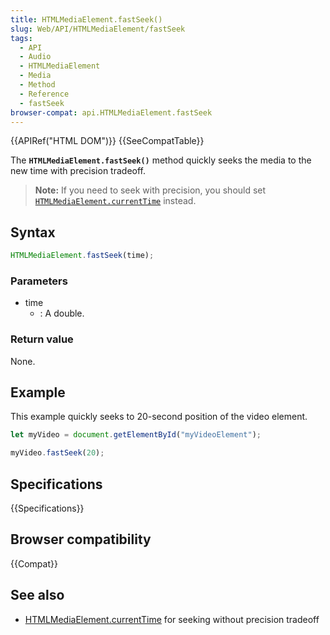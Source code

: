 ```yaml
---
title: HTMLMediaElement.fastSeek()
slug: Web/API/HTMLMediaElement/fastSeek
tags:
  - API
  - Audio
  - HTMLMediaElement
  - Media
  - Method
  - Reference
  - fastSeek
browser-compat: api.HTMLMediaElement.fastSeek
---
```

{{APIRef("HTML DOM")}} {{SeeCompatTable}}

The **`HTMLMediaElement.fastSeek()`** method quickly seeks the
media to the new time with precision tradeoff.

> **Note:** If you need to seek with precision, you should set [`HTMLMediaElement.currentTime`](/en-US/docs/Web/API/HTMLMediaElement/currentTime)
> instead.

## Syntax

```js
HTMLMediaElement.fastSeek(time);
```

### Parameters

- time
  - : A double.

### Return value

None.

## Example

This example quickly seeks to 20-second position of the video element.

```js
let myVideo = document.getElementById("myVideoElement");

myVideo.fastSeek(20);
```

## Specifications

{{Specifications}}

## Browser compatibility

{{Compat}}

## See also

- [HTMLMediaElement.currentTime](/en-US/docs/Web/API/HTMLMediaElement/currentTime)
  for seeking without precision tradeoff
